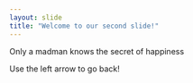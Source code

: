 ```yaml
---
layout: slide
title: "Welcome to our second slide!"
---
```

Only a madman knows the secret of happiness

Use the left arrow to go back!
